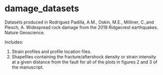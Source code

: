 # damage_datasets
Datasets produced in Rodriguez Padilla, A.M., Oskin, M.E., Milliner, C.,and Plesch, A. Widespread rock damage from the 2019 Ridgecrest earthquakes. Nature Geoscience.

Includes: 
1. Strain profiles and profile location files.
2. Shapefiles containing the fracture/aftershock density or strain intensity at a given distance from the fault for all of the plots in figures 2 and 3 of the manuscript.
